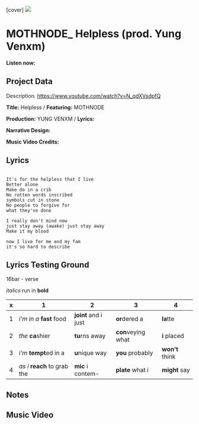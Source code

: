 [cover] ![](57175019_319474918741616_8502199518755923887_n.jpg)

# MOTHNODE_ Helpless (prod. Yung Venxm)

**Listen now:** 

## Project Data

Description.
https://www.youtube.com/watch?v=N_qdXVsdpfQ

**Title:** Helpless / **Featuring:** MOTHNODE

**Production:** YUNG VENXM / **Lyrics:** 

**Narrative Design:**

**Music Video Credits:**

## Lyrics

```

It's for the helpless that I live
Better alone
Make do in a crib
No rotten words inscribed
symbols cut in stone
No people to forgive for 
what they've done

I really don't mind now
just stay away (awake) just stay away
Make it my blood    

now I live for me and my fam
it's so hard to describe

```

## Lyrics Testing Ground

16bar - verse

*italics* run in
**bold**

| x | 1 | 2 | 3 | 4 |
|---|---|---|---|---|
| 1 | *i'm in a* **fast** food | **joint** and i just  | **or**dered a  | **la**tte  |
| 2 | *the* **ca**shier | **tu**rns away  |  **con**veying what |  **i** placed |
| 3 | *i'm* **tempt**ed in a | **u**nique way  |  **you** probably |  **won't** think |
| 4 | *as i* **reach** to grab the |  **mic** i contem-  | **plate** what i | **might** say |

## Notes

## Music Video
